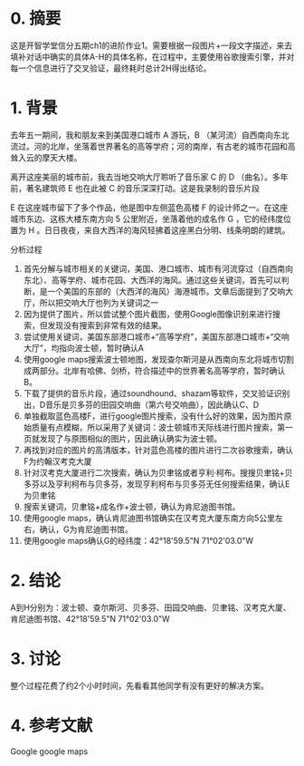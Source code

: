 # 0. 摘要
这是开智学堂信分五期ch1的进阶作业1。需要根据一段图片+一段文字描述，来去填补对话中确实的具体A-H的具体名称，在过程中，主要使用谷歌搜索引擎，并对每一个信息进行了交叉验证，最终耗时总计2H得出结论。

# 1. 背景
去年五一期间，我和朋友来到美国港口城市 A 游玩，B （某河流）自西南向东北流过。河的北岸，坐落着世界著名的高等学府；河的南岸，有古老的城市花园和高耸入云的摩天大楼。

离开这座美丽的城市前，我去当地交响大厅聆听了音乐家 C 的 D （曲名）。多年前，著名建筑师 E 也在此被 C 的音乐深深打动。这是我录制的音乐片段

E 在这座城市留下了多个作品，他是图中左侧蓝色高楼 F 的设计师之一。在这座城市东边、这栋大楼东南方向 5 公里附近，坐落着他的成名作 G ，它的经纬度位置为 H 。日日夜夜，来自大西洋的海风轻拂着这座黑白分明、线条明朗的建筑。

分析过程
1. 首先分解与城市相关的关键词，美国、港口城市、城市有河流穿过（自西南向东北）、高等学府、城市花园、大西洋的海风。通过这些关键词，首先可以判断，是一个美国的东部的（大西洋的海风）海港城市。文章后面提到了交响大厅，所以把交响大厅也列为关键词之一
2. 因为提供了图片，所以尝试整个图片截图，使用Google图像识别来进行搜索，但发现没有搜索到非常有效的结果。
3. 尝试使用关键词，美国东部港口城市+“高等学府”，美国东部港口城市+“交响大厅”，均指向波士顿，暂时确认A
4. 使用google maps搜索波士顿地图，发现查尔斯河是从西南向东北将城市切割成两部分。北岸有哈佛、剑桥，符合描述中的世界著名高等学府，暂时确认B。
5. 下载了提供的音乐片段，通过soundhound、shazam等软件，交叉验证识别出，D音乐是贝多芬的田园交响曲（第六号交响曲），因此确认C、D
6. 单独截取蓝色高楼F，进行google图片搜索，没有什么好的效果，因为图片原始质量有点模糊，所以采用了关键词：波士顿城市天际线进行图片搜索，第一页就发现了与原图相似的图片，因此确认确实为波士顿。
7. 再找到对应的图片的高清版本，针对蓝色高楼的图片进行二次谷歌搜索，确认F为约翰汉考克大厦
8. 针对汉考克大厦进行二次搜索，确认为贝聿铭或者亨利·柯布。搜搜贝聿铭+贝多芬以及亨利柯布与贝多芬，发现亨利柯布与贝多芬无任何搜索结果，确认E为贝聿铭
9. 搜索关键词，贝聿铭+成名作+波士顿，确认为肯尼迪图书馆。
10. 使用google maps，确认肯尼迪图书馆确实在汉考克大厦东南方向5公里左右，确认，G为肯尼迪图书馆。
11. 使用google maps确认G的经纬度：42°18'59.5"N 71°02'03.0"W


# 2. 结论
A到H分别为：波士顿、查尔斯河、贝多芬、田园交响曲、贝聿铭、汉考克大厦、肯尼迪图书馆、42°18'59.5"N 71°02'03.0"W


# 3. 讨论
整个过程花费了约2个小时时间，先看看其他同学有没有更好的解决方案。


# 4. 参考文献
Google  google maps 